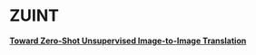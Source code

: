 # ZUINT
[**Toward Zero-Shot Unsupervised Image-to-Image Translation**](https://arxiv.org/abs/2007.14050)
